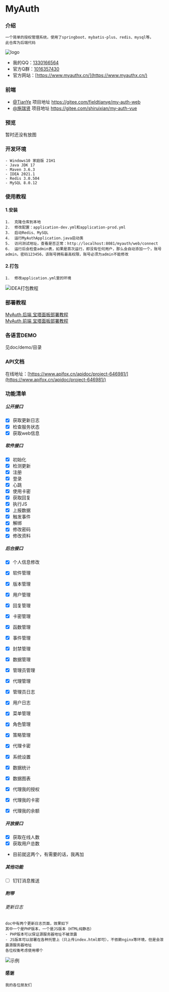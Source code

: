 # MyAuth

### 介绍
    一个简单的授权管理系统，使用了springboot、mybatis-plus、redis、mysql等。
    此仓库为后端代码

![logo](https://images.gitee.com/uploads/images/2022/0218/215303_dbbda392_5370510.png)

* 我的QQ：[1330166564](https://wpa.qq.com/msgrd?v=3&uin=1330166564&site=qq&menu=yes)
* 官方Q群：[1016357430](https://jq.qq.com/?_wv=1027&k=eaectWIr)
* 官方网站：[https://www.myauthx.cn/](https://www.myauthx.cn/)

### 前端
- [@TianYe](https://gitee.com/fieldtianye)
项目地址 https://gitee.com/fieldtianye/my-auth-web
- [@施瑞贤](https://gitee.com/shiruixian)
项目地址 https://gitee.com/shiruixian/my-auth-vue

### 预览

暂时还没有放图

### 开发环境
    - Windows10 家庭版 21H1
    - Java JDK 17
    - Maven 3.6.3
    - IDEA 2021.1
    - Redis 3.0.504
    - MySQL 8.0.12

### 使用教程
#### 1.安装
    1.  克隆仓库到本地
    2.  修改配置：application-dev.yml和application-prod.yml
    3.  启动Redis、MySQL
    4.  运行MyAuthApplication.java启动类
    5.  访问测试地址，查看是否正常：http://localhost:8081/myauth/web/connect
    6.  运行后会检查admin表，如果是首次运行，即没有任何用户，那么会自动添加一个，账号admin，密码123456，该账号拥有最高权限，账号必须为admin不能修改
#### 2.打包
    1.  修改application.yml里的环境
![IDEA打包教程](https://images.gitee.com/uploads/images/2022/0311/191225_bdb8cfee_5370510.png)

### 部署教程
[MyAuth 后端 宝塔面板部署教程](https://www.cnblogs.com/daen/p/15997872.html)
<br>
[MyAuth 前端 宝塔面板部署教程](https://www.cnblogs.com/daen/p/16015813.html)

### 各语言DEMO
见doc/demo/目录

### API文档
在线地址：[https://www.apifox.cn/apidoc/project-646981/](https://www.apifox.cn/apidoc/project-646981/)

###  功能清单

##### 公开接口
- [x] 获取更新日志
- [x] 检查服务状态
- [x] 获取web信息

##### 软件接口
- [x] 初始化
- [x] 检测更新
- [x] 注册
- [x] 登录
- [x] 心跳
- [x] 使用卡密
- [x] 获取回复
- [x] 执行JS
- [x] 上报数据
- [x] 触发事件
- [x] 解绑
- [x] 修改密码
- [x] 修改资料

##### 后台接口
- [x] 个人信息修改
- [x] 软件管理
- [x] 版本管理
- [x] 用户管理
- [x] 回复管理
- [x] 卡密管理

- [x] 函数管理
- [x] 事件管理
- [x] 封禁管理
- [x] 数据管理
- [x] 管理员管理
- [x] 代理管理
- [x] 管理员日志
- [x] 用户日志
- [x] 菜单管理
- [x] 角色管理
- [x] 策略管理
- [x] 代理卡密
- [x] 系统设置
- [x] 数据统计
- [x] 数据图表
- [x] 代理我的授权
- [x] 代理我的卡密
- [x] 代理我的余额

##### 开放接口
- [x] 获取在线人数
- [x] 获取用户总数 
- 目前就这两个，有需要的话，我再加

##### 其他功能
- [ ] 钉钉消息推送

##### 附带
###### 更新日志
    doc中有两个更新日志页面，效果如下
    其中一个是PHP版本，一个是JS版本（HTML纯静态）
    - PHP版本可以保证源服务器地址不被泄露
    - JS版本可以部署在各种托管上（只上传index.html即可），不依赖nginx等环境，但是会泄露源服务器地址
    各位权衡考虑使用哪个
![示例](https://images.gitee.com/uploads/images/2022/0301/225502_1788301a_5370510.png)
#### 感谢
    我的各位朋友们
